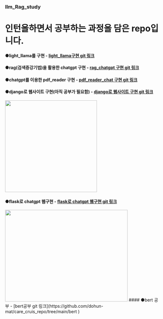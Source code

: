 ### llm_Rag_study 

# 인턴을하면서 공부하는 과정을 담은 repo입니다.

#### ●light_llama를 구현 - [light_llama구현 git 링크](https://github.com/dohun-mat/llm_Rag_study/tree/main/lit-llama-main)  
#### ●rag(검색증강기법)을 활용한 chatgpt 구현 - [rag_chatgpt 구현 git 링크](https://github.com/dohun-mat/llm_Rag_study/tree/main/RAG-main)  
#### ●chatgpt를 이용한 pdf_reader 구현 - [pdf_reader_chat 구현 git 링크](https://github.com/dohun-mat/llm_Rag_study/tree/main/pdf_read)  
#### ●django로 웹사이트 구현(아직 공부가 필요함)  - [django로 웹사이트 구현 git 링크](https://github.com/dohun-mat/llm_Rag_study/tree/main/mysite)  
<img src ="https://github.com/dohun-mat/llm_Rag_study/assets/81942144/5a1d0b97-3f30-4d4c-b9ad-a0f7575874ad"
width = "300" height="300"/>  
#### ●flask로 chatgpt 웹구현  - [flask로 chatgpt 웹구현 git 링크](https://github.com/dohun-mat/llm_Rag_study/tree/main/chat-gpt-starter)  
<img src ="https://github.com/dohun-mat/llm_Rag_study/assets/81942144/d6a22dd8-eb7d-4c4a-b496-49bef203bd51" width = "400" height="300"/>  
#### ●bert 공부  - [bert공부 git 링크](https://github.com/dohun-mat/care_cruis_repo/tree/main/bert  
)





